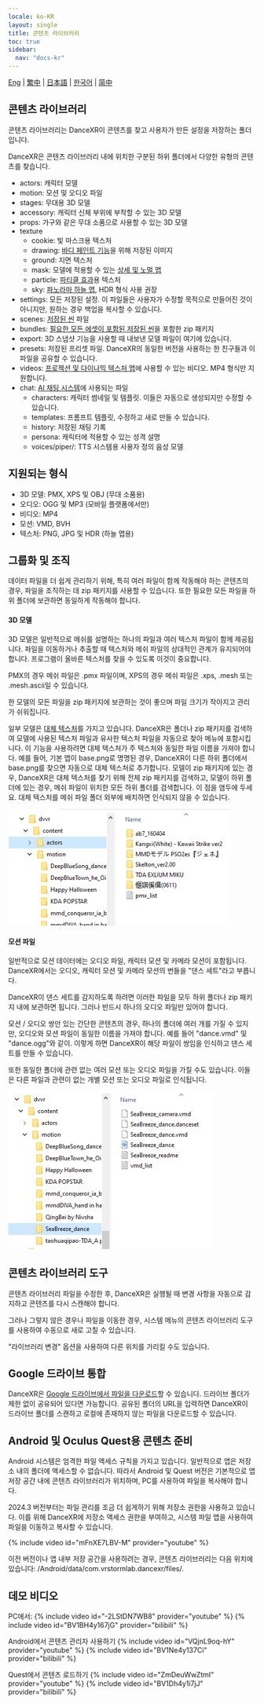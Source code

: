 ```yaml
---
locale: ko-KR
layout: single
title: 콘텐츠 라이브러리
toc: true
sidebar:
  nav: "docs-kr"
---
```

[Eng](/dancexr/preparecontent) | [繁中](/tw/dancexr/preparecontent) | [日本語](/jp/dancexr/preparecontent) | [한국어](/kr/dancexr/preparecontent) | [简中](/zh/dancexr/preparecontent)

## 콘텐츠 라이브러리

콘텐츠 라이브러리는 DanceXR이 콘텐츠를 찾고 사용자가 만든 설정을 저장하는 폴더입니다.

DanceXR은 콘텐츠 라이브러리 내에 위치한 구분된 하위 폴더에서 다양한 유형의 콘텐츠를 찾습니다.

* actors: 캐릭터 모델
* motion: 모션 및 오디오 파일
* stages: 무대용 3D 모델
* accessory: 캐릭터 신체 부위에 부착할 수 있는 3D 모델
* props: 가구와 같은 무대 소품으로 사용할 수 있는 3D 모델
* texture
  * cookie: 빛 마스크용 텍스처
  * drawing: [바디 페인트 기능](features/outfit_body_paint.md)을 위해 저장된 이미지
  * ground: 지면 텍스처
  * mask: 모델에 적용할 수 있는 [상세 및 노멀 맵](features/custom_detail_map.md)
  * particle: [파티클 효과](features/particles.md)용 텍스처
  * sky: [파노라마 하늘 맵](features/skymap.md), HDR 형식 사용 권장
* settings: 모든 저장된 설정. 이 파일들은 사용자가 수정할 목적으로 만들어진 것이 아니지만, 원하는 경우 백업을 복사할 수 있습니다.
* scenes: [저장된 씬](features/save_scene.md) 파일
* bundles: [필요한 모든 에셋이 포함된 저장된 씬](features/scene_bundle.md)을 포함한 zip 패키지
* export: 3D 스냅샷 기능을 사용할 때 내보낸 모델 파일이 여기에 있습니다.
* presets: 저장된 프리셋 파일. DanceXR의 동일한 버전을 사용하는 한 친구들과 이 파일을 공유할 수 있습니다.
* videos: [프로젝션 및 다이나믹 텍스처 맵](features/video_playback.md)에 사용할 수 있는 비디오. MP4 형식만 지원합니다.
* chat: [AI 채팅 시스템](ai_chat.md)에 사용되는 파일
  * characters: 캐릭터 썸네일 및 템플릿. 이들은 자동으로 생성되지만 수정할 수 있습니다.
  * templates: 프롬프트 템플릿, 수정하고 새로 만들 수 있습니다.
  * history: 저장된 채팅 기록
  * persona: 캐릭터에 적용할 수 있는 성격 설명
  * voices/piper/: TTS 시스템용 사용자 정의 음성 모델

## 지원되는 형식

* 3D 모델: PMX, XPS 및 OBJ (무대 소품용)
* 오디오: OGG 및 MP3 (모바일 플랫폼에서만)
* 비디오: MP4
* 모션: VMD, BVH
* 텍스처: PNG, JPG 및 HDR (하늘 맵용)

## 그룹화 및 조직

데이터 파일을 더 쉽게 관리하기 위해, 특히 여러 파일이 함께 작동해야 하는 콘텐츠의 경우, 파일을 조직하는 데 zip 패키지를 사용할 수 있습니다. 또한 필요한 모든 파일을 하위 폴더에 보관하면 동일하게 작동해야 합니다.

#### 3D 모델<a id="3d-models"></a>

3D 모델은 일반적으로 메쉬를 설명하는 하나의 파일과 여러 텍스처 파일이 함께 제공됩니다. 파일을 이동하거나 추출할 때 텍스처와 메쉬 파일의 상대적인 관계가 유지되어야 합니다. 프로그램이 올바른 텍스처를 찾을 수 있도록 이것이 중요합니다.

PMX의 경우 메쉬 파일은 .pmx 파일이며, XPS의 경우 메쉬 파일은 .xps, .mesh 또는 .mesh.ascii일 수 있습니다.

한 모델의 모든 파일을 zip 패키지에 보관하는 것이 좋으며 파일 크기가 작아지고 관리가 쉬워집니다.

일부 모델은 [대체 텍스처](features/alternative_textures.md)를 가지고 있습니다. DanceXR은 폴더나 zip 패키지를 검색하여 모델에 사용된 텍스처 파일과 유사한 텍스처 파일을 자동으로 찾아 메뉴에 포함시킵니다. 이 기능을 사용하려면 대체 텍스처가 주 텍스처와 동일한 파일 이름을 가져야 합니다. 예를 들어, 기본 맵이 base.png로 명명된 경우, DanceXR이 다른 하위 폴더에서 base.png를 찾으면 자동으로 대체 텍스처로 추가합니다. 모델이 zip 패키지에 있는 경우, DanceXR은 대체 텍스처를 찾기 위해 전체 zip 패키지를 검색하고, 모델이 하위 폴더에 있는 경우, 메쉬 파일이 위치한 모든 하위 폴더를 검색합니다. 이 점을 염두에 두세요. 대체 텍스처를 메쉬 파일 폴더 외부에 배치하면 인식되지 않을 수 있습니다.

![actors 폴더 예시](/images/content_actors.PNG)


#### 모션 파일<a id="motion-files"></a>

일반적으로 모션 데이터에는 오디오 파일, 캐릭터 모션 및 카메라 모션이 포함됩니다. DanceXR에서는 오디오, 캐릭터 모션 및 카메라 모션의 번들을 "댄스 세트"라고 부릅니다.

DanceXR이 댄스 세트를 감지하도록 하려면 이러한 파일을 모두 하위 폴더나 zip 패키지 내에 보관하면 됩니다. 그러나 반드시 하나의 오디오 파일만 있어야 합니다.

모션 / 오디오 쌍만 있는 간단한 콘텐츠의 경우, 하나의 폴더에 여러 개를 가질 수 있지만, 오디오와 모션 파일이 동일한 이름을 가져야 합니다. 예를 들어 "dance.vmd" 및 "dance.ogg"와 같이. 이렇게 하면 DanceXR이 해당 파일이 쌍임을 인식하고 댄스 세트를 만들 수 있습니다.

또한 동일한 폴더에 관련 없는 여러 모션 또는 오디오 파일을 가질 수도 있습니다. 이들은 다른 파일과 관련이 없는 개별 모션 또는 오디오 파일로 인식됩니다.

![motion 폴더 예시](/images/content_motion.PNG)


## 콘텐츠 라이브러리 도구

콘텐츠 라이브러리 파일을 수정한 후, DanceXR은 실행될 때 변경 사항을 자동으로 감지하고 콘텐츠를 다시 스캔해야 합니다.

그러나 그렇지 않은 경우나 파일을 이동한 경우, 시스템 메뉴의 콘텐츠 라이브러리 도구를 사용하여 수동으로 새로 고칠 수 있습니다.

"라이브러리 변경" 옵션을 사용하여 다른 위치를 가리킬 수도 있습니다.


## Google 드라이브 통합
DanceXR은 [Google 드라이브에서 파일을 다운로드](features/googledrive.md)할 수 있습니다. 드라이브 폴더가 제한 없이 공유되어 있다면 가능합니다. 공유된 폴더의 URL을 입력하면 DanceXR이 드라이브 폴더를 스캔하고 로컬에 존재하지 않는 파일을 다운로드할 수 있습니다.


## Android 및 Oculus Quest용 콘텐츠 준비

Android 시스템은 엄격한 파일 액세스 규칙을 가지고 있습니다. 일반적으로 앱은 저장소 내의 폴더에 액세스할 수 없습니다. 따라서 Android 및 Quest 버전은 기본적으로 앱 저장 공간 내에 콘텐츠 라이브러리가 위치하며, PC를 사용하여 파일을 복사해야 합니다.

2024.3 버전부터는 파일 관리를 조금 더 쉽게하기 위해 저장소 권한을 사용하고 있습니다. 이를 위해 DanceXR에 저장소 액세스 권한을 부여하고, 시스템 파일 앱을 사용하여 파일을 이동하고 복사할 수 있습니다.

{% include video id="mFnXE7LBV-M" provider="youtube" %}

이전 버전이나 앱 내부 저장 공간을 사용하려는 경우, 콘텐츠 라이브러리는 다음 위치에 있습니다: /Android/data/com.vrstormlab.dancexr/files/.

## 데모 비디오

PC에서:
{% include video id="-2LStDN7WB8" provider="youtube" %}
{% include video id="BV1BH4y167jG" provider="bilibili" %}

Android에서 콘텐츠 관리자 사용하기
{% include video id="VQjnL9oq-hY" provider="youtube" %}
{% include video id="BV1Ne4y137Ci" provider="bilibili" %}

Quest에서 콘텐츠 로드하기
{% include video id="ZmDeuWwZtmI" provider="youtube" %}
{% include video id="BV1Dh4y1i7jJ" provider="bilibili" %}